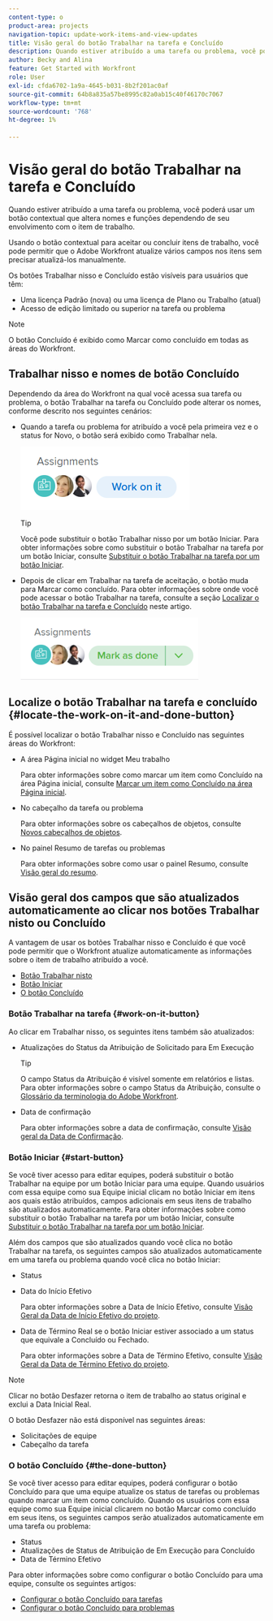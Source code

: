 ```yaml
---
content-type: o
product-area: projects
navigation-topic: update-work-items-and-view-updates
title: Visão geral do botão Trabalhar na tarefa e Concluído
description: Quando estiver atribuído a uma tarefa ou problema, você poderá usar um botão contextual que altera nomes e funções dependendo de seu envolvimento com o item de trabalho.
author: Becky and Alina
feature: Get Started with Workfront
role: User
exl-id: cfda6702-1a9a-4645-b031-8b2f201ac0af
source-git-commit: 64b8a835a57be8995c82a0ab15c40f46170c7067
workflow-type: tm+mt
source-wordcount: '768'
ht-degree: 1%

---
```


# Visão geral do botão Trabalhar na tarefa e Concluído

Quando estiver atribuído a uma tarefa ou problema, você poderá usar um botão contextual que altera nomes e funções dependendo de seu envolvimento com o item de trabalho.

Usando o botão contextual para aceitar ou concluir itens de trabalho, você pode permitir que o Adobe Workfront atualize vários campos nos itens sem precisar atualizá-los manualmente.

Os botões Trabalhar nisso e Concluído estão visíveis para usuários que têm:

* Uma licença Padrão (nova) ou uma licença de Plano ou Trabalho (atual)
* Acesso de edição limitado ou superior na tarefa ou problema

>[!NOTE]
>
>O botão Concluído é exibido como Marcar como concluído em todas as áreas do Workfront.

## Trabalhar nisso e nomes de botão Concluído

Dependendo da área do Workfront na qual você acessa sua tarefa ou problema, o botão Trabalhar na tarefa ou Concluído pode alterar os nomes, conforme descrito nos seguintes cenários:

* Quando a tarefa ou problema for atribuído a você pela primeira vez e o status for Novo, o botão será exibido como Trabalhar nela.

  ![](assets/nwe-work-on-it-button.png)

  >[!TIP]
  >
  >Você pode substituir o botão Trabalhar nisso por um botão Iniciar. Para obter informações sobre como substituir o botão Trabalhar na tarefa por um botão Iniciar, consulte [Substituir o botão Trabalhar na tarefa por um botão Iniciar](../../people-teams-and-groups/create-and-manage-teams/work-on-it-button-to-start-button.md).

* Depois de clicar em Trabalhar na tarefa de aceitação, o botão muda para Marcar como concluído. Para obter informações sobre onde você pode acessar o botão Trabalhar na tarefa, consulte a seção [Localizar o botão Trabalhar na tarefa e Concluído](#locate-the-work-on-it-and-done-button) neste artigo.

  ![](assets/nwe-mark-as-done-button-350x122.png)


<!--If you are not the only one assigned to the task or issue and you are accessing your work item from the My Work widget in the Home area, the button changes to Done with my part.

  ![](assets/home-left-done-with-my-part-button-350x184.png)-->

## Localize o botão Trabalhar na tarefa e concluído {#locate-the-work-on-it-and-done-button}

É possível localizar o botão Trabalhar nisso e Concluído nas seguintes áreas do Workfront:

* A área Página inicial no widget Meu trabalho

  Para obter informações sobre como marcar um item como Concluído na área Página inicial, consulte [Marcar um item como Concluído na área Página inicial](../../workfront-basics/using-home/using-the-home-area/mark-item-done-in-home.md).

* No cabeçalho da tarefa ou problema

  Para obter informações sobre os cabeçalhos de objetos, consulte [Novos cabeçalhos de objetos](../../workfront-basics/the-new-workfront-experience/new-object-headers.md).

* No painel Resumo de tarefas ou problemas

  Para obter informações sobre como usar o painel Resumo, consulte [Visão geral do resumo](../../workfront-basics/the-new-workfront-experience/summary-overview.md).

## Visão geral dos campos que são atualizados automaticamente ao clicar nos botões Trabalhar nisto ou Concluído

A vantagem de usar os botões Trabalhar nisso e Concluído é que você pode permitir que o Workfront atualize automaticamente as informações sobre o item de trabalho atribuído a você.

* [Botão Trabalhar nisto](#work-on-it-button)
* [Botão Iniciar](#start-button)
* [O botão Concluído](#the-done-button)

### Botão Trabalhar na tarefa {#work-on-it-button}

Ao clicar em Trabalhar nisso, os seguintes itens também são atualizados:

* Atualizações do Status da Atribuição de Solicitado para Em Execução

  >[!TIP]
  >
  >O campo Status da Atribuição é visível somente em relatórios e listas. Para obter informações sobre o campo Status da Atribuição, consulte o [Glossário da terminologia do Adobe Workfront](../../workfront-basics/navigate-workfront/workfront-navigation/workfront-terminology-glossary.md).

* Data de confirmação

  Para obter informações sobre a data de confirmação, consulte [Visão geral da Data de Confirmação](../../manage-work/projects/updating-work-in-a-project/overview-of-commit-dates.md).

### Botão Iniciar {#start-button}

Se você tiver acesso para editar equipes, poderá substituir o botão Trabalhar na equipe por um botão Iniciar para uma equipe. Quando usuários com essa equipe como sua Equipe inicial clicam no botão Iniciar em itens aos quais estão atribuídos, campos adicionais em seus itens de trabalho são atualizados automaticamente. Para obter informações sobre como substituir o botão Trabalhar na tarefa por um botão Iniciar, consulte [Substituir o botão Trabalhar na tarefa por um botão Iniciar](../../people-teams-and-groups/create-and-manage-teams/work-on-it-button-to-start-button.md).

Além dos campos que são atualizados quando você clica no botão Trabalhar na tarefa, os seguintes campos são atualizados automaticamente em uma tarefa ou problema quando você clica no botão Iniciar:

* Status
* Data do Início Efetivo

  Para obter informações sobre a Data de Início Efetivo, consulte [Visão Geral da Data de Início Efetivo do projeto](../../manage-work/projects/planning-a-project/project-actual-start-date.md).

* Data de Término Real se o botão Iniciar estiver associado a um status que equivale a Concluído ou Fechado.

  Para obter informações sobre a Data de Término Efetivo, consulte [Visão Geral da Data de Término Efetivo do projeto](../../manage-work/projects/planning-a-project/project-actual-completion-date.md).

>[!NOTE]
>
>Clicar no botão Desfazer retorna o item de trabalho ao status original e exclui a Data Inicial Real.
>
>O botão Desfazer não está disponível nas seguintes áreas:
>
>* Solicitações de equipe
>* Cabeçalho da tarefa
>

### O botão Concluído {#the-done-button}

Se você tiver acesso para editar equipes, poderá configurar o botão Concluído para que uma equipe atualize os status de tarefas ou problemas quando marcar um item como concluído. Quando os usuários com essa equipe como sua Equipe inicial clicarem no botão Marcar como concluído em seus itens, os seguintes campos serão atualizados automaticamente em uma tarefa ou problema:

* Status
* Atualizações de Status de Atribuição de Em Execução para Concluído
* Data de Término Efetivo

Para obter informações sobre como configurar o botão Concluído para uma equipe, consulte os seguintes artigos:

* [Configurar o botão Concluído para tarefas](../../people-teams-and-groups/create-and-manage-teams/configure-the-done-button-for-tasks.md)
* [Configurar o botão Concluído para problemas](../../people-teams-and-groups/create-and-manage-teams/configure-the-done-button-for-issues.md)
